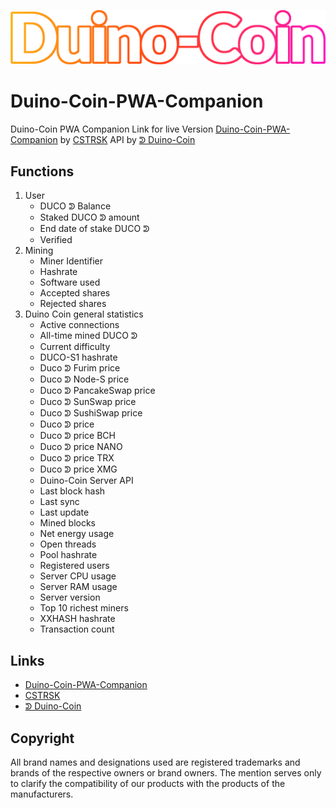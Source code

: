 ![ducobanner](https://github.com/CSTRSK/Duino-Coin-PWA-Companion/raw/main/ducobanner.png)

# Duino-Coin-PWA-Companion
Duino-Coin PWA Companion Link for live Version  [Duino-Coin-PWA-Companion](https://cstrsk.de/Duino-Coin-PWA-Companion/ ) by [CSTRSK](https://cstrsk.de/) API by 
[ᕲ Duino-Coin](https://duinocoin.com/)

## Functions
1. User   
    * DUCO ᕲ Balance
    * Staked DUCO ᕲ amount
    * End date of stake DUCO ᕲ
    * Verified
2. Mining
    * Miner Identifier 
    * Hashrate
    * Software used
    * Accepted shares
    * Rejected shares
3. Duino Coin general statistics
   * Active connections
   * All-time mined DUCO ᕲ
   * Current difficulty
   * DUCO-S1 hashrate
   * Duco ᕲ Furim price
   * Duco ᕲ Node-S price
   * Duco ᕲ PancakeSwap price
   * Duco ᕲ SunSwap price
   * Duco ᕲ SushiSwap price
   * Duco ᕲ price
   * Duco ᕲ price BCH
   * Duco ᕲ price NANO
   * Duco ᕲ price TRX
   * Duco ᕲ price XMG
   * Duino-Coin Server API
   * Last block hash
   * Last sync
   * Last update
   * Mined blocks
   * Net energy usage
   * Open threads
   * Pool hashrate
   * Registered users
   * Server CPU usage
   * Server RAM usage
   * Server version
   * Top 10 richest miners
   * XXHASH hashrate
   * Transaction count
## Links
   * [Duino-Coin-PWA-Companion](https://cstrsk.de/Duino-Coin-PWA-Companion/ )
   * [CSTRSK](https://cstrsk.de/)
   * [ᕲ Duino-Coin](https://duinocoin.com/)

## Copyright
All brand names and designations used are registered trademarks and brands of the respective owners or brand owners. The mention serves only to clarify the compatibility of our products with the products of the manufacturers.
